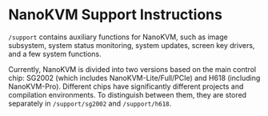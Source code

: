# NanoKVM Support Instructions

`/support` contains auxiliary functions for NanoKVM, such as image subsystem, system status monitoring, system updates, screen key drivers, and a few system functions.

Currently, NanoKVM is divided into two versions based on the main control chip: SG2002 (which includes NanoKVM-Lite/Full/PCIe) and H618 (including NanoKVM-Pro). Different chips have significantly different projects and compilation environments. To distinguish between them, they are stored separately in `/support/sg2002` and `/support/h618`.

